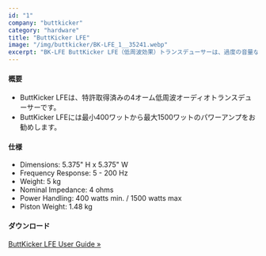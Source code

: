 ```yaml
---
id: "1"
company: "buttkicker"
category: "hardware"
title: "ButtKicker LFE"
image: "/img/buttkicker/BK-LFE_1__35241.webp"
excerpt: "BK-LFE ButtKicker LFE（低周波効果）トランスデューサーは、過度の音量なしでパワフルな低音を感じることができる「サイレントサブウーファー」です。"
---
```

#### 概要
* ButtKicker LFEは、特許取得済みの4オーム低周波オーディオトランスデューサーです。 
* ButtKicker LFEには最小400ワットから最大1500ワットのパワーアンプをお勧めします。 

#### 仕様
* Dimensions:	5.375" H x 5.375" W
* Frequency Response:	5 - 200 Hz
* Weight:	5 kg
* Nominal Impedance:	4 ohms
* Power Handling:	400 watts min. / 1500 watts max
* Piston Weight:	1.48 kg

#### ダウンロード
[ButtKicker LFE User Guide »](https://cdn.shopify.com/s/files/1/0549/6265/1384/files/BK-LFE_-_ButtKicker_LFE_Haptic_Transducer_-_Product_Manual.pdf?v=1635175406)

